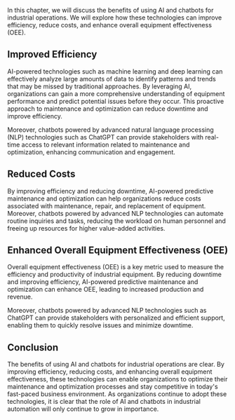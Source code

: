 
In this chapter, we will discuss the benefits of using AI and chatbots for industrial operations. We will explore how these technologies can improve efficiency, reduce costs, and enhance overall equipment effectiveness (OEE).

Improved Efficiency
-------------------

AI-powered technologies such as machine learning and deep learning can effectively analyze large amounts of data to identify patterns and trends that may be missed by traditional approaches. By leveraging AI, organizations can gain a more comprehensive understanding of equipment performance and predict potential issues before they occur. This proactive approach to maintenance and optimization can reduce downtime and improve efficiency.

Moreover, chatbots powered by advanced natural language processing (NLP) technologies such as ChatGPT can provide stakeholders with real-time access to relevant information related to maintenance and optimization, enhancing communication and engagement.

Reduced Costs
-------------

By improving efficiency and reducing downtime, AI-powered predictive maintenance and optimization can help organizations reduce costs associated with maintenance, repair, and replacement of equipment. Moreover, chatbots powered by advanced NLP technologies can automate routine inquiries and tasks, reducing the workload on human personnel and freeing up resources for higher value-added activities.

Enhanced Overall Equipment Effectiveness (OEE)
----------------------------------------------

Overall equipment effectiveness (OEE) is a key metric used to measure the efficiency and productivity of industrial equipment. By reducing downtime and improving efficiency, AI-powered predictive maintenance and optimization can enhance OEE, leading to increased production and revenue.

Moreover, chatbots powered by advanced NLP technologies such as ChatGPT can provide stakeholders with personalized and efficient support, enabling them to quickly resolve issues and minimize downtime.

Conclusion
----------

The benefits of using AI and chatbots for industrial operations are clear. By improving efficiency, reducing costs, and enhancing overall equipment effectiveness, these technologies can enable organizations to optimize their maintenance and optimization processes and stay competitive in today's fast-paced business environment. As organizations continue to adopt these technologies, it is clear that the role of AI and chatbots in industrial automation will only continue to grow in importance.
